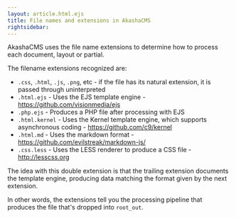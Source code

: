 ```yaml
---
layout: article.html.ejs
title: File names and extensions in AkashaCMS 
rightsidebar:
---
```


AkashaCMS uses the file name extensions to determine how to process each document, layout or partial.

The filename extensions recognized are:

* `.css`, `.html`, `.js`, `.png`, etc - if the file has its natural extension, it is passed through uninterpreted
* `.html.ejs` - Uses the EJS template engine - https://github.com/visionmedia/ejs
* `.php.ejs` - Produces a PHP file after processing with EJS
* `.html.kernel` - Uses the Kernel template engine, which supports asynchronous coding - https://github.com/c9/kernel
* `.html.md` - Uses the markdown format - https://github.com/evilstreak/markdown-js/
* `.css.less` - Uses the LESS renderer to produce a CSS file - http://lesscss.org

The idea with this double extension is that the trailing extension documents the template engine, producing data matching the format given by the next extension.

In other words, the extensions tell you the processing pipeline that produces the file that's dropped into `root_out`.